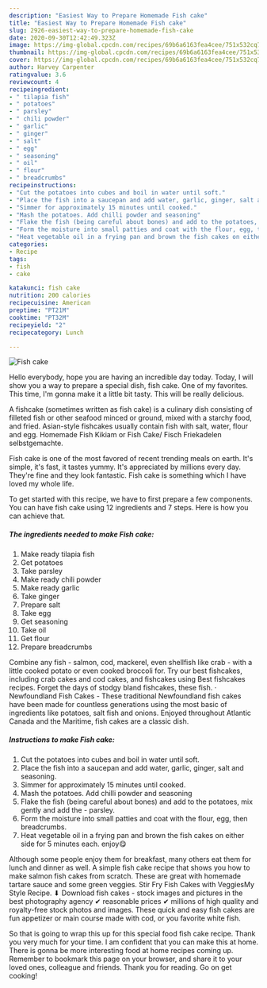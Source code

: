 ```yaml
---
description: "Easiest Way to Prepare Homemade Fish cake"
title: "Easiest Way to Prepare Homemade Fish cake"
slug: 2926-easiest-way-to-prepare-homemade-fish-cake
date: 2020-09-30T12:42:49.323Z
image: https://img-global.cpcdn.com/recipes/69b6a6163fea4cee/751x532cq70/fish-cake-recipe-main-photo.jpg
thumbnail: https://img-global.cpcdn.com/recipes/69b6a6163fea4cee/751x532cq70/fish-cake-recipe-main-photo.jpg
cover: https://img-global.cpcdn.com/recipes/69b6a6163fea4cee/751x532cq70/fish-cake-recipe-main-photo.jpg
author: Harvey Carpenter
ratingvalue: 3.6
reviewcount: 4
recipeingredient:
- " tilapia fish"
- " potatoes"
- " parsley"
- " chili powder"
- " garlic"
- " ginger"
- " salt"
- " egg"
- " seasoning"
- " oil"
- " flour"
- " breadcrumbs"
recipeinstructions:
- "Cut the potatoes into cubes and boil in water until soft."
- "Place the fish into a saucepan and add water, garlic, ginger, salt and seasoning."
- "Simmer for approximately 15 minutes until cooked."
- "Mash the potatoes. Add chilli powder and seasoning"
- "Flake the fish (being careful about bones) and add to the potatoes, mix gently and add the parsley."
- "Form the moisture into small patties and coat with the flour, egg, then breadcrumbs."
- "Heat vegetable oil in a frying pan and brown the fish cakes on either side for 5 minutes each. enjoy😋"
categories:
- Recipe
tags:
- fish
- cake

katakunci: fish cake 
nutrition: 200 calories
recipecuisine: American
preptime: "PT21M"
cooktime: "PT32M"
recipeyield: "2"
recipecategory: Lunch

---
```



![Fish cake](https://img-global.cpcdn.com/recipes/69b6a6163fea4cee/751x532cq70/fish-cake-recipe-main-photo.jpg)

Hello everybody, hope you are having an incredible day today. Today, I will show you a way to prepare a special dish, fish cake. One of my favorites. This time, I'm gonna make it a little bit tasty. This will be really delicious.

A fishcake (sometimes written as fish cake) is a culinary dish consisting of filleted fish or other seafood minced or ground, mixed with a starchy food, and fried. Asian-style fishcakes usually contain fish with salt, water, flour and egg. Homemade Fish Kikiam or Fish Cake/ Fisch Friekadelen selbstgemachte.

Fish cake is one of the most favored of recent trending meals on earth. It's simple, it's fast, it tastes yummy. It's appreciated by millions every day. They're fine and they look fantastic. Fish cake is something which I have loved my whole life.


To get started with this recipe, we have to first prepare a few components. You can have fish cake using 12 ingredients and 7 steps. Here is how you can achieve that.

<!--inarticleads1-->

##### The ingredients needed to make Fish cake:

1. Make ready  tilapia fish
1. Get  potatoes
1. Take  parsley
1. Make ready  chili powder
1. Make ready  garlic
1. Take  ginger
1. Prepare  salt
1. Take  egg
1. Get  seasoning
1. Take  oil
1. Get  flour
1. Prepare  breadcrumbs


Combine any fish - salmon, cod, mackerel, even shellfish like crab - with a little cooked potato or even cooked broccoli for. Try our best fishcakes, including crab cakes and cod cakes, and fishcakes using Best fishcakes recipes. Forget the days of stodgy bland fishcakes, these fish. · Newfoundland Fish Cakes - These traditional Newfoundland fish cakes have been made for countless generations using the most basic of ingredients like potatoes, salt fish and onions. Enjoyed throughout Atlantic Canada and the Maritime, fish cakes are a classic dish. 

<!--inarticleads2-->

##### Instructions to make Fish cake:

1. Cut the potatoes into cubes and boil in water until soft.
1. Place the fish into a saucepan and add water, garlic, ginger, salt and seasoning.
1. Simmer for approximately 15 minutes until cooked.
1. Mash the potatoes. Add chilli powder and seasoning
1. Flake the fish (being careful about bones) and add to the potatoes, mix gently and add the - parsley.
1. Form the moisture into small patties and coat with the flour, egg, then breadcrumbs.
1. Heat vegetable oil in a frying pan and brown the fish cakes on either side for 5 minutes each. enjoy😋


Although some people enjoy them for breakfast, many others eat them for lunch and dinner as well. A simple fish cake recipe that shows you how to make salmon fish cakes from scratch. These are great with homemade tartare sauce and some green veggies. Stir Fry Fish Cakes with VeggiesMy Style Recipe. ⬇ Download fish cakes - stock images and pictures in the best photography agency ✔ reasonable prices ✔ millions of high quality and royalty-free stock photos and images. These quick and easy fish cakes are fun appetizer or main course made with cod, or you favorite white fish. 

So that is going to wrap this up for this special food fish cake recipe. Thank you very much for your time. I am confident that you can make this at home. There is gonna be more interesting food at home recipes coming up. Remember to bookmark this page on your browser, and share it to your loved ones, colleague and friends. Thank you for reading. Go on get cooking!
